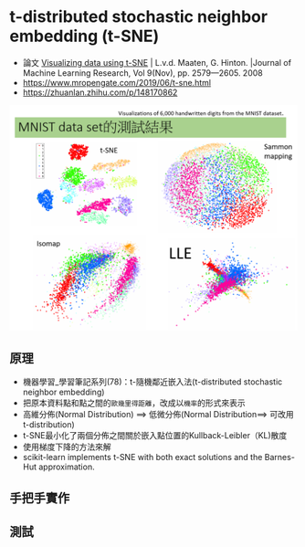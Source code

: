 # t-distributed stochastic neighbor embedding (t-SNE)
- 論文 [Visualizing data using t-SNE](https://www.jmlr.org/papers/volume9/vandermaaten08a/vandermaaten08a.pdf) | L.v.d. Maaten, G. Hinton. |Journal of Machine Learning Research, Vol 9(Nov), pp. 2579—2605. 2008
- https://www.mropengate.com/2019/06/t-sne.html
- https://zhuanlan.zhihu.com/p/148170862

![t-SNE.png](t-SNE.png)

## 原理
- 機器學習_學習筆記系列(78)：t-隨機鄰近嵌入法(t-distributed stochastic neighbor embedding)
- 把原本資料點和點之間的`歐幾里得距離`，改成以`機率`的形式來表示
- 高維分佈(Normal Distribution) ==> 低微分佈(Normal Distribution==> 可改用 t-distribution) 
- t-SNE最小化了兩個分佈之間關於嵌入點位置的Kullback-Leibler（KL)散度
- 使用梯度下降的方法來解
- scikit-learn implements t-SNE with both exact solutions and the Barnes-Hut approximation.

## 手把手實作
## 測試
